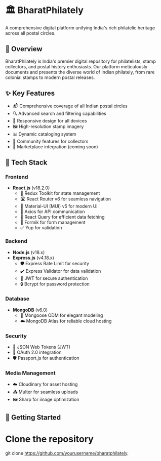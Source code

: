 # 🏛️ BharatPhilately

A comprehensive digital platform unifying India's rich philatelic heritage across all postal circles.

## 🌟 Overview

BharatPhilately is India's premier digital repository for philatelists, stamp collectors, and postal history enthusiasts. Our platform meticulously documents and presents the diverse world of Indian philately, from rare colonial stamps to modern postal releases.

## ✨ Key Features

- 📬 Comprehensive coverage of all Indian postal circles
- 🔍 Advanced search and filtering capabilities
- 📱 Responsive design for all devices
- 🖼️ High-resolution stamp imagery
- 📊 Dynamic cataloging system
- 👥 Community features for collectors
- 💱 Marketplace integration (coming soon)

## 🚀 Tech Stack

### Frontend
- **React.js** (v18.2.0)
  - 🔄 Redux Toolkit for state management
  - 🛣️ React Router v6 for seamless navigation
  - 🎨 Material-UI (MUI) v5 for modern UI
  - 📡 Axios for API communication
  - 🔄 React Query for efficient data fetching
  - 📝 Formik for form management
  - ✅ Yup for validation

### Backend
- **Node.js** (v18.x)
- **Express.js** (v4.18.x)
  - 🛡️ Express Rate Limit for security
  - ✔️ Express Validator for data validation
  - 🔐 JWT for secure authentication
  - 🔒 Bcrypt for password protection

### Database
- **MongoDB** (v6.0)
  - 🔄 Mongoose ODM for elegant modeling
  - ☁️ MongoDB Atlas for reliable cloud hosting

### Security
- 🔑 JSON Web Tokens (JWT)
- 🔐 OAuth 2.0 integration
- 🛡️ Passport.js for authentication

### Media Management
- ☁️ Cloudinary for asset hosting
- 📤 Multer for seamless uploads
- 🖼️ Sharp for image optimization

## 🚀 Getting Started

# Clone the repository
git clone https://github.com/yourusername/bharatphilately.
